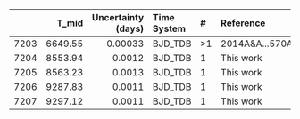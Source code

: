 |      |   T_mid |   Uncertainty (days) | Time System   | #   | Reference           |
|-----:|--------:|---------------------:|:--------------|:----|:--------------------|
| 7203 | 6649.55 |              0.00033 | BJD_TDB       | >1  | 2014A&A...570A..64S |
| 7204 | 8553.94 |              0.0012  | BJD_TDB       | 1   | This work           |
| 7205 | 8563.23 |              0.0013  | BJD_TDB       | 1   | This work           |
| 7206 | 9287.83 |              0.0011  | BJD_TDB       | 1   | This work           |
| 7207 | 9297.12 |              0.0011  | BJD_TDB       | 1   | This work           |